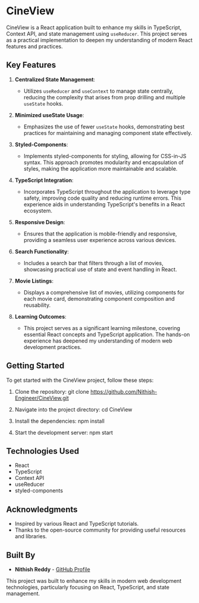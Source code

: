
# CineView

CineView is a React application built to enhance my skills in TypeScript, Context API, and state management using `useReducer`. This project serves as a practical implementation to deepen my understanding of modern React features and practices.

## Key Features

1. **Centralized State Management**: 
   - Utilizes `useReducer` and `useContext` to manage state centrally, reducing the complexity that arises from prop drilling and multiple `useState` hooks.

2. **Minimized useState Usage**:
   - Emphasizes the use of fewer `useState` hooks, demonstrating best practices for maintaining and managing component state effectively.

3. **Styled-Components**:
   - Implements styled-components for styling, allowing for CSS-in-JS syntax. This approach promotes modularity and encapsulation of styles, making the application more maintainable and scalable.

4. **TypeScript Integration**:
   - Incorporates TypeScript throughout the application to leverage type safety, improving code quality and reducing runtime errors. This experience aids in understanding TypeScript's benefits in a React ecosystem.

5. **Responsive Design**:
   - Ensures that the application is mobile-friendly and responsive, providing a seamless user experience across various devices.

6. **Search Functionality**:
   - Includes a search bar that filters through a list of movies, showcasing practical use of state and event handling in React.

7. **Movie Listings**:
   - Displays a comprehensive list of movies, utilizing components for each movie card, demonstrating component composition and reusability.

8. **Learning Outcomes**:
   - This project serves as a significant learning milestone, covering essential React concepts and TypeScript application. The hands-on experience has deepened my understanding of modern web development practices.

## Getting Started

To get started with the CineView project, follow these steps:

1. Clone the repository:
   git clone https://github.com/Nithish-Engineer/CineView.git

2. Navigate into the project directory:
   cd CineView

3. Install the dependencies:
   npm install

4. Start the development server:
   npm start

## Technologies Used

- React
- TypeScript
- Context API
- useReducer
- styled-components

## Acknowledgments

- Inspired by various React and TypeScript tutorials.
- Thanks to the open-source community for providing useful resources and libraries.

## Built By

- **Nithish Reddy** - [GitHub Profile](https://github.com/Nithish-Engineer)

This project was built to enhance my skills in modern web development technologies, particularly focusing on React, TypeScript, and state management.
